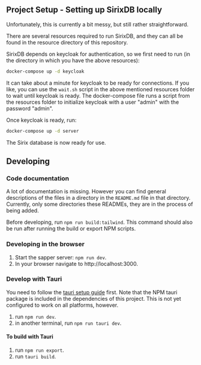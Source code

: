 ## Project Setup - Setting up SirixDB locally

Unfortunately, this is currently a bit messy, but still rather straightforward.

There are several resources required to run SirixDB, and they can all be found in the resource directory of this repository.

SirixDB depends on keycloak for authentication, so we first need to run (in the directory in which you have the above resources):

```bash
docker-compose up -d keycloak
```

It can take about a minute for keycloak to be ready for connections. If you like, you can use the `wait.sh` script in the above mentioned resources folder to wait until keycloak is ready. The docker-compose file runs a script from the resources folder to initialize keycloak with a user "admin" with the password "admin".

Once keycloak is ready, run:

```bash
docker-compose up -d server
```

The Sirix database is now ready for use.

## Developing

### Code documentation

A lot of documentation is missing. However you can find general descriptions of the files in a directory in the `README.md` file in that directory. Currently, only some directories these READMEs, they are in the process of being added.

Before developing, run `npm run build:tailwind`. This command should also be run after running the build or export NPM scripts.

### Developing in the browser

1. Start the sapper server: `npm run dev`.
2. In your browser navigate to http://localhost:3000.

### Develop with Tauri

You need to follow the [tauri setup guide](https://github.com/tauri-apps/tauri/wiki) first. Note that the NPM tauri package is included in the dependencies of this project. This is not yet configured to work on all platforms, however.

1. run `npm run dev`.
2. in another terminal, run `npm run tauri dev`.

#### To build with Tauri

1. run `npm run export`.
2. run `tauri build`.
